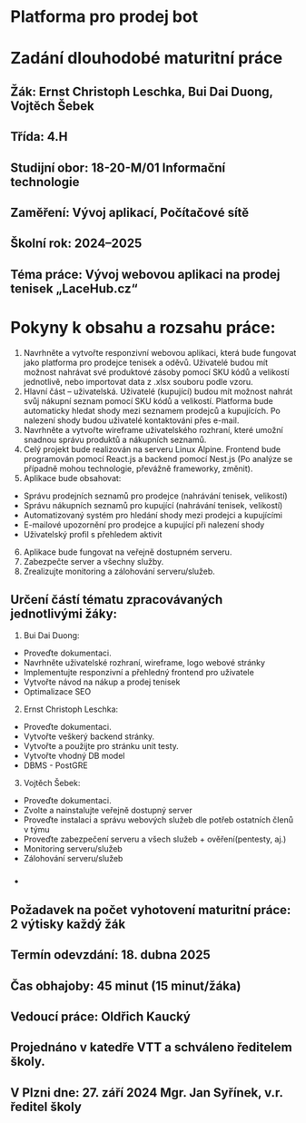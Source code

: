 # Platforma pro prodej bot

# Zadání dlouhodobé maturitní práce
## Žák: Ernst Christoph Leschka, Bui Dai Duong, Vojtěch Šebek
## Třída: 4.H
## Studijní obor: 18-20-M/01 Informační technologie
## Zaměření: Vývoj aplikací, Počítačové sítě
## Školní rok: 2024–2025
## Téma práce: Vývoj webovou aplikaci na prodej tenisek „LaceHub.cz“

# Pokyny k obsahu a rozsahu práce:
1. Navrhněte a vytvořte responzivní webovou aplikaci, která bude fungovat jako platforma pro 
prodejce tenisek a oděvů. Uživatelé budou mít možnost nahrávat své produktové zásoby 
pomocí SKU kódů a velikostí jednotlivě, nebo importovat data z .xlsx souboru podle vzoru.
2. Hlavní část – uživatelská. Uživatelé (kupující) budou mít možnost nahrát svůj nákupní seznam 
pomocí SKU kódů a velikostí. Platforma bude automaticky hledat shody mezi seznamem 
prodejců a kupujících. Po nalezení shody budou uživatelé kontaktováni přes e-mail.
3. Navrhněte a vytvořte wireframe uživatelského rozhraní, které umožní snadnou správu produktů 
a nákupních seznamů.
4. Celý projekt bude realizován na serveru Linux Alpine. Frontend bude programován pomocí 
React.js a backend pomocí Nest.js (Po analýze se případně mohou technologie, převážně 
frameworky, změnit).
5. Aplikace bude obsahovat:
 - Správu prodejních seznamů pro prodejce (nahrávání tenisek, velikostí)
 - Správu nákupních seznamů pro kupující (nahrávání tenisek, velikostí)
 - Automatizovaný systém pro hledání shody mezi prodejci a kupujícími
 - E-mailové upozornění pro prodejce a kupující při nalezení shody
 - Uživatelský profil s přehledem aktivit
6. Aplikace bude fungovat na veřejně dostupném serveru.
7. Zabezpečte server a všechny služby.
8. Zrealizujte monitoring a zálohování serveru/služeb.

## Určení částí tématu zpracovávaných jednotlivými žáky:

1. Bui Dai Duong:
 - Proveďte dokumentaci.
 - Navrhněte uživatelské rozhraní, wireframe, logo webové stránky
 - Implementujte responzivní a přehledný frontend pro uživatele
 - Vytvořte návod na nákup a prodej tenisek
 - Optimalizace SEO
2. Ernst Christoph Leschka:
 - Proveďte dokumentaci.
 - Vytvořte veškerý backend stránky.
 - Vytvořte a použijte pro stránku unit testy.
 - Vytvořte vhodný DB model
 - DBMS - PostGRE
3. Vojtěch Šebek:
 - Proveďte dokumentaci.
 - Zvolte a nainstalujte veřejně dostupný server
 - Proveďte instalaci a správu webových služeb dle potřeb ostatních členů v týmu
 - Proveďte zabezpečení serveru a všech služeb + ověření(pentesty, aj.)
 - Monitoring serveru/služeb
 - Zálohování serveru/služeb
- ###

## Požadavek na počet vyhotovení maturitní práce: 2 výtisky každý žák
## Termín odevzdání: 18. dubna 2025
## Čas obhajoby: 45 minut (15 minut/žáka)
## Vedoucí práce: Oldřich Kaucký 
## Projednáno v katedře VTT a schváleno ředitelem školy.
## V Plzni dne: 27. září 2024 Mgr. Jan Syřínek, v.r. ředitel školy